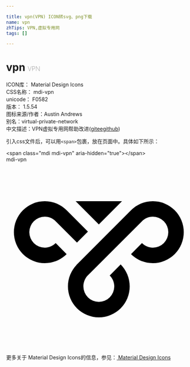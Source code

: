 ```yaml
---

title: vpn(VPN) ICON转svg、png下载
name: vpn
zhTips: VPN,虚拟专用网
tags: []

---
```


# vpn  <small style="font-size: 60%;font-weight: 100">VPN</small>


<div class="detail-page">
<p>
<span>
ICON库：
<span class="badge-secondary badge">Material Design Icons</span> 
</span>
<br/>
<span>
CSS名称：
<span class="badge-secondary badge">mdi-vpn</span> 
</span>
<br/>
<span>
unicode：
<span class="badge-secondary badge">F0582</span> 
<copy-btn content='F0582' btn-title=""></copy-btn>
<copy-btn :content='String.fromCodePoint(parseInt("F0582", 16))' btn-title="复制U"></copy-btn>
</span>
<br/>
<span>
版本：
<span class="badge-secondary badge">1.5.54</span> 
</span>
<br/>
<span>图标来源/作者：<span class="badge-light badge">Austin Andrews</span></span> 
<br/>
<span>别名：<span class="badge-light badge">virtual-private-network</span></span><br/><span class="zh-detail">中文描述：<span class="badge-primary badge">VPN</span><span class="badge-primary badge">虚拟专用网</span><span class="help-link"><span>帮助改进</span>(<a href="https://gitee.com/liuwave/icon-helper/edit/master/json/material/vpn.json" target="_blank" rel="noopener noreferrer">gitee</a><a href="https://github.com/liuwave/icon-helper/edit/master/json/material/vpn.json" target="_blank" rel="noopener noreferrer">github</a></span>)</span><br/>
</p>
</div>
<div class="alert alert-dark">
  <i class="mdi mdi-vpn mdi-48px"></i>
  <i class="mdi mdi-vpn mdi-36px"></i>
  <i class="mdi mdi-vpn mdi-24px"></i>
  <i class="mdi mdi-vpn mdi-18px"></i>
</div>
<div>
  <p>引入css文件后，可以用<code>&lt;span&gt;</code>包裹，放在页面中。具体如下所示：    
  </p>
  <div class="alert alert-primary" style="font-size: 14px">
    &lt;span class="mdi mdi-vpn" aria-hidden="true"&gt;&lt;/span&gt;
    <copy-btn content='<span class="mdi mdi-vpn" aria-hidden="true"></span>'></copy-btn>
  </div>
  <div class="alert alert-secondary">
    <i class="mdi mdi-vpn"
    style="font-size: 24px"
    aria-hidden="true"></i> mdi-vpn
    <copy-btn content="mdi-vpn" btn-title="复制图标名称"></copy-btn>
  </div>
</div>
<div id="svg" class="svg-wrap">
<svg xmlns="http://www.w3.org/2000/svg" viewBox="0 0 24 24"><path d="M9,5H15L12,8L9,5M10.5,14.66C10.2,15 10,15.5 10,16A2,2 0 0,0 12,18A2,2 0 0,0 14,16C14,15.45 13.78,14.95 13.41,14.59L14.83,13.17C15.55,13.9 16,14.9 16,16A4,4 0 0,1 12,20A4,4 0 0,1 8,16C8,14.93 8.42,13.96 9.1,13.25L9.09,13.24L16.17,6.17V6.17C16.89,5.45 17.89,5 19,5A4,4 0 0,1 23,9A4,4 0 0,1 19,13C17.9,13 16.9,12.55 16.17,11.83L17.59,10.41C17.95,10.78 18.45,11 19,11A2,2 0 0,0 21,9A2,2 0 0,0 19,7C18.45,7 17.95,7.22 17.59,7.59L10.5,14.66M6.41,7.59C6.05,7.22 5.55,7 5,7A2,2 0 0,0 3,9A2,2 0 0,0 5,11C5.55,11 6.05,10.78 6.41,10.41L7.83,11.83C7.1,12.55 6.1,13 5,13A4,4 0 0,1 1,9A4,4 0 0,1 5,5C6.11,5 7.11,5.45 7.83,6.17V6.17L10.59,8.93L9.17,10.35L6.41,7.59Z" /></svg>
</div>
<detail full-name='mdi-vpn'></detail>
    
<div><p>更多关于 Material Design Icons的信息，参见：<a target="_blank" href="https://iconhelper.cn/material.html"> Material Design Icons</a>
</p></div>
